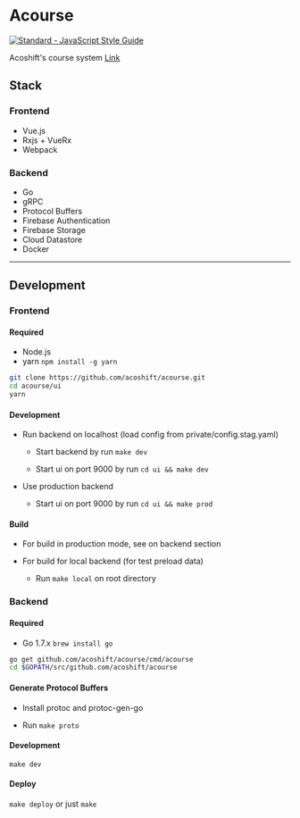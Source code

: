 # Acourse

[![Standard - JavaScript Style Guide](https://img.shields.io/badge/code%20style-standard-brightgreen.svg)](http://standardjs.com/)

Acoshift's course system [Link](https://acourse.io)

## Stack

### Frontend

- Vue.js
- Rxjs + VueRx
- Webpack

### Backend

- Go
- gRPC
- Protocol Buffers
- Firebase Authentication
- Firebase Storage
- Cloud Datastore
- Docker

---

## Development

### Frontend

#### Required

- Node.js
- yarn `npm install -g yarn`

```sh
git clone https://github.com/acoshift/acourse.git
cd acourse/ui
yarn
```

#### Development

- Run backend on localhost (load config from private/config.stag.yaml)

  - Start backend by run `make dev`

  - Start ui on port 9000 by run `cd ui && make dev`

- Use production backend

  - Start ui on port 9000 by run `cd ui && make prod`

#### Build

- For build in production mode, see on backend section

- For build for local backend (for test preload data)

  - Run `make local` on root directory

### Backend

#### Required

- Go 1.7.x `brew install go`

```sh
go get github.com/acoshift/acourse/cmd/acourse
cd $GOPATH/src/github.com/acoshift/acourse
```

#### Generate Protocol Buffers

- Install protoc and protoc-gen-go

- Run `make proto`

#### Development

`make dev`

#### Deploy

`make deploy` or just `make`
